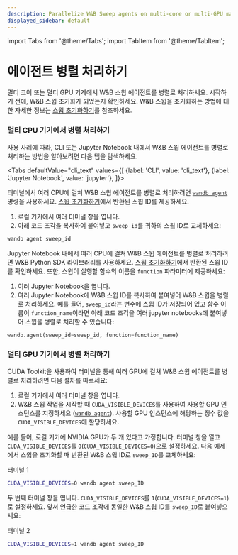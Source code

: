 ```yaml
---
description: Parallelize W&B Sweep agents on multi-core or multi-GPU machine.
displayed_sidebar: default
---
```

import Tabs from '@theme/Tabs';
import TabItem from '@theme/TabItem';

# 에이전트 병렬 처리하기

<head>
  <title>에이전트 병렬 처리하기</title>
</head>

멀티 코어 또는 멀티 GPU 기계에서 W&B 스윕 에이전트를 병렬로 처리하세요. 시작하기 전에, W&B 스윕 초기화가 되었는지 확인하세요. W&B 스윕을 초기화하는 방법에 대한 자세한 정보는 [스윕 초기화하기](./initialize-sweeps.md)를 참조하세요.

### 멀티 CPU 기기에서 병렬 처리하기

사용 사례에 따라, CLI 또는 Jupyter Notebook 내에서 W&B 스윕 에이전트를 병렬로 처리하는 방법을 알아보려면 다음 탭을 탐색하세요.


<Tabs
  defaultValue="cli_text"
  values={[
    {label: 'CLI', value: 'cli_text'},
    {label: 'Jupyter Notebook', value: 'jupyter'},
  ]}>
  <TabItem value="cli_text">

터미널에서 여러 CPU에 걸쳐 W&B 스윕 에이전트를 병렬로 처리하려면 [`wandb agent`](../../ref/cli/wandb-agent.md) 명령을 사용하세요. [스윕 초기화하기](./initialize-sweeps.md)에서 반환된 스윕 ID를 제공하세요.

1. 로컬 기기에서 여러 터미널 창을 엽니다.
2. 아래 코드 조각을 복사하여 붙여넣고 `sweep_id`를 귀하의 스윕 ID로 교체하세요:


```bash
wandb agent sweep_id
```


  </TabItem>
  <TabItem value="jupyter">

Jupyter Notebook 내에서 여러 CPU에 걸쳐 W&B 스윕 에이전트를 병렬로 처리하려면 W&B Python SDK 라이브러리를 사용하세요. [스윕 초기화하기](./initialize-sweeps.md)에서 반환된 스윕 ID를 확인하세요. 또한, 스윕이 실행할 함수의 이름을 `function` 파라미터에 제공하세요:

1. 여러 Jupyter Notebook을 엽니다.
2. 여러 Jupyter Notebook에 W&B 스윕 ID를 복사하여 붙여넣어 W&B 스윕을 병렬로 처리하세요. 예를 들어, `sweep_id`라는 변수에 스윕 ID가 저장되어 있고 함수 이름이 `function_name`이라면 아래 코드 조각을 여러 jupyter notebooks에 붙여넣어 스윕을 병렬로 처리할 수 있습니다:


```python
wandb.agent(sweep_id=sweep_id, function=function_name)
```

  </TabItem>
</Tabs>

### 멀티 GPU 기기에서 병렬 처리하기

CUDA Toolkit을 사용하여 터미널을 통해 여러 GPU에 걸쳐 W&B 스윕 에이전트를 병렬로 처리하려면 다음 절차를 따르세요:

1. 로컬 기기에서 여러 터미널 창을 엽니다.
2. W&B 스윕 작업을 시작할 때 `CUDA_VISIBLE_DEVICES`를 사용하여 사용할 GPU 인스턴스를 지정하세요 ([`wandb agent`](../../ref/cli/wandb-agent.md)). 사용할 GPU 인스턴스에 해당하는 정수 값을 `CUDA_VISIBLE_DEVICES`에 할당하세요.

예를 들어, 로컬 기기에 NVIDIA GPU가 두 개 있다고 가정합니다. 터미널 창을 열고 `CUDA_VISIBLE_DEVICES`를 `0`(`CUDA_VISIBLE_DEVICES=0`)으로 설정하세요. 다음 예제에서 스윕을 초기화할 때 반환된 W&B 스윕 ID로 `sweep_ID`를 교체하세요:

터미널 1

```bash
CUDA_VISIBLE_DEVICES=0 wandb agent sweep_ID
```

두 번째 터미널 창을 엽니다. `CUDA_VISIBLE_DEVICES`를 `1`(`CUDA_VISIBLE_DEVICES=1`)로 설정하세요. 앞서 언급한 코드 조각에 동일한 W&B 스윕 ID를 `sweep_ID`로 붙여넣으세요:

터미널 2

```bash
CUDA_VISIBLE_DEVICES=1 wandb agent sweep_ID
```